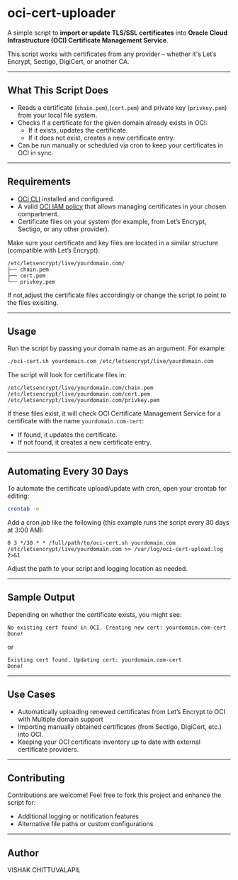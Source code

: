 
# oci-cert-uploader

A simple script to **import or update TLS/SSL certificates** into **Oracle Cloud Infrastructure (OCI) Certificate Management Service**.

This script works with certificates from any provider – whether it's Let’s Encrypt, Sectigo, DigiCert, or another CA.

---

## What This Script Does

- Reads a certificate (`chain.pem`),(`cert.pem`) and private key (`privkey.pem`) from your local file system.
- Checks if a certificate for the given domain already exists in OCI:
  - If it exists, updates the certificate.
  - If it does not exist, creates a new certificate entry.
- Can be run manually or scheduled via cron to keep your certificates in OCI in sync.

---

## Requirements

- [OCI CLI](https://docs.oracle.com/en-us/iaas/Content/API/SDKDocs/cliinstall.htm) installed and configured.
- A valid [OCI IAM policy](https://docs.oracle.com/en-us/iaas/Content/certificates/managing-certificates.htm#certs_required_iam_policy)
 that allows managing certificates in your chosen compartment.
- Certificate files on your system (for example, from Let’s Encrypt, Sectigo, or any other provider).

Make sure your certificate and key files are located in a similar structure (compatible with Let’s Encrypt):

```
/etc/letsencrypt/live/yourdomain.com/
├── chain.pem
├── cert.pem
└── privkey.pem
```

If not,adjust the certificate files accordingly or change the script to point to the files exisiting.

---

##  Usage

Run the script by passing your domain name as an argument. For example:

```bash
./oci-cert.sh yourdomain.com /etc/letsencrypt/live/yourdomain.com
```

The script will look for certificate files in:

```
/etc/letsencrypt/live/yourdomain.com/chain.pem
/etc/letsencrypt/live/yourdomain.com/cert.pem
/etc/letsencrypt/live/yourdomain.com/privkey.pem
```

If these files exist, it will check OCI Certificate Management Service for a certificate with the name `yourdomain.com-cert`:
- If found, it updates the certificate.
- If not found, it creates a new certificate entry.

---

##  Automating Every 30 Days

To automate the certificate upload/update with cron, open your crontab for editing:

```bash
crontab -e
```

Add a cron job like the following (this example runs the script every 30 days at 3:00 AM):

```cron
0 3 */30 * * /full/path/to/oci-cert.sh yourdomain.com /etc/letsencrypt/live/yourdomain.com >> /var/log/oci-cert-upload.log 2>&1
```

Adjust the path to your script and logging location as needed.

---


## Sample Output

Depending on whether the certificate exists, you might see:

```text
No existing cert found in OCI. Creating new cert: yourdomain.com-cert
Done!
```

or

```text
Existing cert found. Updating cert: yourdomain.com-cert
Done!
```

---

##  Use Cases

- Automatically uploading renewed certificates from Let’s Encrypt to OCI with Multiple domain support
- Importing manually obtained certificates (from Sectigo, DigiCert, etc.) into OCI.
- Keeping your OCI certificate inventory up to date with external certificate providers.

---

## Contributing

Contributions are welcome! Feel free to fork this project and enhance the script for:
- Additional logging or notification features
- Alternative file paths or custom configurations

---

## Author
VISHAK CHITTUVALAPIL
